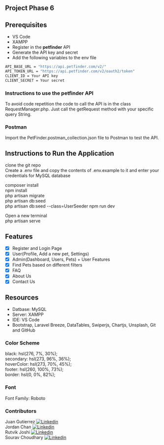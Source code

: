 ## **Project Phase 6**

## Prerequisites
-   VS Code
-   XAMPP
-   Register in the **petfinder** API
-   Generate the API key and secret
-   Add the following variables to the env file

```sh
API_BASE_URL = "https://api.petfinder.com/v2/"
API_TOKEN_URL = "https://api.petfinder.com/v2/oauth2/token"
CLIENT_ID = Your API key
CLIENT_SECRET = Your secret
```

### Instructions to use the petfinder API

To avoid code repetition the code to call the API is in the class RequestManager.php. Just call the getRequest method with your specific query String.

### Postman

Import the PetFinder.postman_collection.json file to Postman to test the API.

## Instructions to Run the Application
clone the git repo  
Create a .env file and copy the contents of .env.example to it and enter your credentials for MySQL database

composer install  
npm install  
php artisan migrate  
php artisan db:seed  
php artisan db:seed --class=UserSeeder
npm run dev

Open a new terminal  
php artisan serve

## Features

-   [x] Register and Login Page
-   [x] User(Profile, Add a new pet, Settings)
-   [x] Admin(Dashboard, Users, Pets) + User Features
-   [x] Find Pets based on different filters
-   [x] FAQ
-   [x] About Us
-   [x] Contact Us

## Resources
-   Datbase: MySQL
-   Server: XAMPP
-   IDE: VS Code
-   Bootstrap, Laravel Breeze, DataTables, Swiperjs, Chartjs, Unsplash, Git and GitHub

### Color Scheme
black: hsl(276, 7%, 30%);  
secondary: hsl(273, 96%, 36%);  
hoverColor: hsl(273, 70%, 45%);  
footer: hsl(260, 100%, 73%);  
border: hsl(0, 0%, 82%);

### Font
Font Family: Roboto

### Contributors
Juan Gutierrez [<img src="https://i.stack.imgur.com/gVE0j.png" alt="Linkedin">](https://www.linkedin.com/in/-juan-gutierrez/)  
Jordan Chan [<img src="https://i.stack.imgur.com/gVE0j.png" alt="Linkedin">](https://www.linkedin.com/in/jordan-chan49/)   
Rutvik Joshi [<img src="https://i.stack.imgur.com/gVE0j.png" alt="Linkedin">](https://www.linkedin.com/)  
Sourav Choudhary [<img src="https://i.stack.imgur.com/gVE0j.png" alt="Linkedin">](https://www.linkedin.com/in/sourav009/)